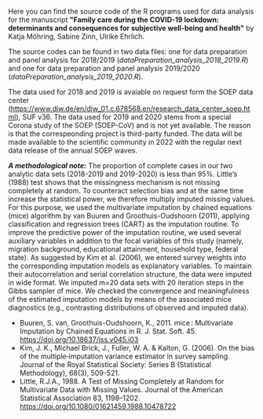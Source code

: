 Here you can find the source code of the R programs used for data analysis for the manuscript 
**"Family care during the COVID-19 lockdown: determinants and consequences for subjective well-being and health"** 
by Katja Möhring, Sabine Zinn, Ulrike Ehrlich.

The source codes can be found in two data files: 
one for data preparation and panel analysis for 2018/2019 (*dataPreparation_analysis_2018_2019.R*) and one for data preparation and panel analysis 2019/2020 (*dataPreparation_analysis_2019_2020.R*).

The data used for 2018 and 2019 is avaiable on request form the SOEP data center (https://www.diw.de/en/diw_01.c.678568.en/research_data_center_soep.html), SUF v36. 
The data used for 2019 and 2020 stems from a special Corona study of the SOEP (SOEP-CoV) and is not yet available. The reason is that the correspeonding project is third-party funded. 
The data will be made available to the scientific community in 2022 with the regular next data release of the annual SOEP waves.

***A methodological note:***
The proportion of complete cases in our two analytic data sets (2018-2019 and 2019-2020) is less than 95%. Little’s (1988) test shows that the missingness mechanism is not missing completely at random. To counteract selection bias and at the same time increase the statistical power, we therefore multiply imputed missing values. For this purpose, we used the multivariate imputation by chained equations (mice) algorithm by van Buuren and Groothuis-Oudshoorn (2011), applying classification and regression trees (CART) as the imputation routine. To improve the predictive power of the imputation routine, we used several auxiliary variables in addition to the focal variables of this study (namely, migration background, educational attainment, household type, federal state). As suggested by Kim et al. (2006), we entered survey weights into the corresponding imputation models as explanatory variables. To maintain their autocorrelation and serial correlation structure, the data were imputed in wide format. We imputed m=20 data sets with 20 iteration steps in the Gibbs sampler of mice. We checked the convergence and meaningfulness of the estimated imputation models by means of the associated mice diagnostics (e.g., contrasting distributions of observed and imputed data).

* Buuren, S. van, Groothuis-Oudshoorn, K., 2011. mice : Multivariate Imputation by Chained Equations in R. J. Stat. Soft. 45. https://doi.org/10.18637/jss.v045.i03
* Kim, J. K., Michael Brick, J., Fuller, W. A. & Kalton, G. (2006). On the bias of the multiple‑imputation variance estimator in survey sampling. Journal of the Royal Statistical Society: Series B (Statistical Methodology), 68(3), 509-521. 
* Little, R.J.A., 1988. A Test of Missing Completely at Random for Multivariate Data with Missing Values. Journal of the American Statistical Association 83, 1198–1202. https://doi.org/10.1080/01621459.1988.10478722
